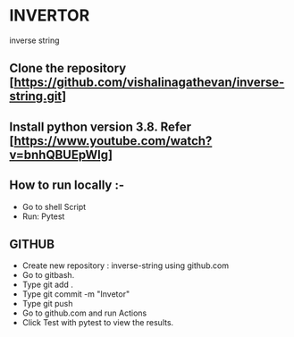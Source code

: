 # INVERTOR 
inverse string
## Clone the repository [https://github.com/vishalinagathevan/inverse-string.git]
## Install python version 3.8. Refer [https://www.youtube.com/watch?v=bnhQBUEpWlg]

## How to run locally :-
* Go to shell Script
* Run: Pytest
   
## GITHUB
* Create new repository : inverse-string using github.com
* Go to gitbash.
 * Type git add .
 * Type git commit -m "Invetor" 
 * Type git push
* Go to github.com and run Actions
* Click  Test with pytest to view the results.
